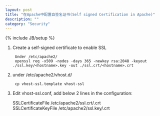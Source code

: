 ```yaml
---
layout: post
title: "在Apache中配置自签名证书(Self signed Certification in Apache)"
description: ""
category: "Security"
---
```

{% include JB/setup %}

1. Create a self-signed certificate to enable SSL  

		Under /etc/apache2/  
		openssl req -x509 -nodes -days 365 -newkey rsa:2048 -keyout ./ssl.key/<hostname>.key -out ./ssl.crt/<hostname>.crt
	
2. under /etc/apache2/vhost.d/  

		cp vhost-ssl.template vhost-ssl

3. Edit vhost-ssl.conf, add below 2 lines in the <virtualhost> configuration:

	SSLCertificateFile /etc/apache2/ssl.crt/<hostname>.crt  
	SSLCertificateKeyFile /etc/apache2/ssl.key/<hostname>.crt

